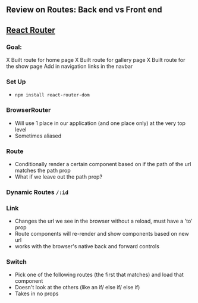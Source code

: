 ## Review on Routes: Back end vs Front end

## [React Router](https://reacttraining.com/react-router/web/guides/quick-start)

### Goal:
X Built route for home page
X Built route for gallery page
X Built route for the show page 
Add in navigation links in the navbar

### Set Up
- `npm install react-router-dom`

### BrowserRouter
- Will use 1 place in our application (and one place only) at the very top level
- Sometimes aliased

### Route
- Conditionally render a certain component based on if the path of the url matches the path prop
- What if we leave out the path prop?

### Dynamic Routes `/:id`

### Link
- Changes the url we see in the browser without a reload, must have a 'to' prop
- Route components will re-render and show components based on new url
- works with the browser's native back and forward controls


### Switch
- Pick one of the following routes (the first that matches) and load that component
- Doesn't look at the others (like an if/ else if/ else if)
- Takes in no props
